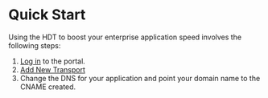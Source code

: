 # Quick Start

Using the HDT to boost your enterprise application speed involves the following steps:

1. [Log in](</docs/portal/accessing-portal/logging-in.md>) to the portal.
2. [Add New Transport](</docs/portal/transports/add-transport.md>)
3. Change the DNS for your application and point your domain name to the CNAME created.
